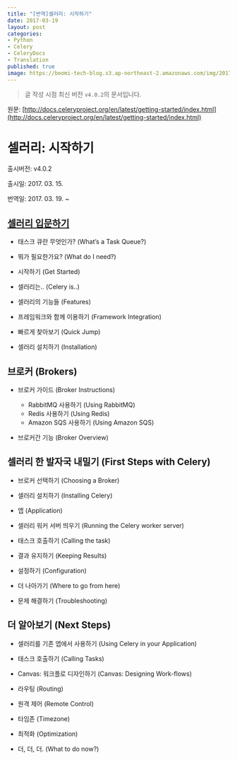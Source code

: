 ```yaml
---
title: "[번역]셀러리: 시작하기"
date: 2017-03-19
layout: post
categories:
- Python
- Celery
- CeleryDocs
- Translation
published: true
image: https://beomi-tech-blog.s3.ap-northeast-2.amazonaws.com/img/2017-03-19-Celery-Getting-Started/celery.jpg
---
```


> 글 작성 시점 최신 버전 `v4.0.2`의 문서입니다.

원문: [http://docs.celeryproject.org/en/latest/getting-started/index.html](http://docs.celeryproject.org/en/latest/getting-started/index.html)

# 셀러리: 시작하기

출시버전: v4.0.2

출시일: 2017. 03. 15.

번역일: 2017. 03. 19. ~

## [셀러리 입문하기](/2017/03/19/Introduction-to-Celery/)

- 태스크 큐란 무엇인가? (What’s a Task Queue?)

- 뭐가 필요한가요? (What do I need?)

- 시작하기 (Get Started)

- 셀러리는.. (Celery is..)

- 셀러리의 기능들 (Features)

- 프레임워크와 함께 이용하기 (Framework Integration)

- 빠르게 찾아보기 (Quick Jump)

- 셀러리 설치하기 (Installation)

## 브로커 (Brokers)

- 브로커 가이드 (Broker Instructions)
  - RabbitMQ 사용하기 (Using RabbitMQ)
  - Redis 사용하기 (Using Redis)
  - Amazon SQS 사용하기 (Using Amazon SQS)

- 브로커간 기능 (Broker Overview)

## 셀러리 한 발자국 내밀기 (First Steps with Celery)

- 브로커 선택하기 (Choosing a Broker)

- 셀러리 설치하기 (Installing Celery)

- 앱 (Application)

- 셀러리 워커 서버 띄우기 (Running the Celery worker server)

- 태스크 호출하기 (Calling the task)

- 결과 유지하기 (Keeping Results)

- 설정하기 (Configuration)

- 더 나아가기 (Where to go from here)

- 문제 해결하기 (Troubleshooting)

## 더 알아보기 (Next Steps)

- 셀러리를 기존 앱에서 사용하기 (Using Celery in your Application)

- 태스크 호출하기 (Calling Tasks)

- Canvas: 워크플로 디자인하기 (Canvas: Designing Work-flows)

- 라우팅 (Routing)

- 원격 제어 (Remote Control)

- 타임존 (Timezone)

- 최적화 (Optimization)

- 더, 더, 더. (What to do now?)
